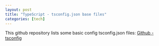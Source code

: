 ```yaml
---
layout: post
title: "TypeScript - tsconfig.json base files"
categories: [tech]
---
```


This github repository lists some basic config tsconfig.json files: [Github - tsconfig](https://github.com/tsconfig/bases/tree/main/bases)